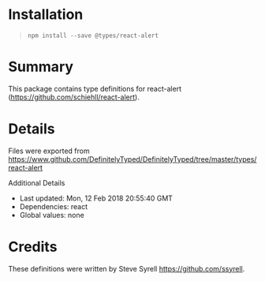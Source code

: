 # Installation
> `npm install --save @types/react-alert`

# Summary
This package contains type definitions for react-alert (https://github.com/schiehll/react-alert).

# Details
Files were exported from https://www.github.com/DefinitelyTyped/DefinitelyTyped/tree/master/types/react-alert

Additional Details
 * Last updated: Mon, 12 Feb 2018 20:55:40 GMT
 * Dependencies: react
 * Global values: none

# Credits
These definitions were written by Steve Syrell <https://github.com/ssyrell>.
